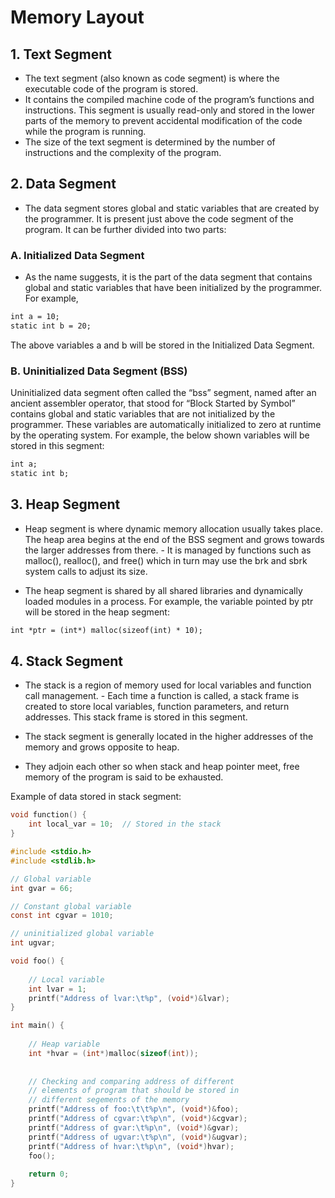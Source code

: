 # Memory Layout

## 1. Text Segment
- The text segment (also known as code segment) is where the executable code of the program is stored. 
- It contains the compiled machine code of the program’s functions and instructions. This segment is usually read-only and stored in the lower parts of the memory to prevent accidental modification of the code while the program is running.
- The size of the text segment is determined by the number of instructions and the complexity of the program.


## 2. Data Segment
- The data segment stores global and static variables that are created by the programmer. It is present just above the code segment of the program. It can be further divided into two parts:

### A. Initialized Data Segment
- As the name suggests, it is the part of the data segment that contains global and static variables that have been initialized by the programmer. For example,

```txt
int a = 10;
static int b = 20;
```

The above variables a and b will be stored in the Initialized Data Segment.

### B. Uninitialized Data Segment (BSS)
Uninitialized data segment often called the “bss” segment, named after an ancient assembler operator, that stood for “Block Started by Symbol” contains global and static variables that are not initialized by the programmer. These variables are automatically initialized to zero at runtime by the operating system. For example, the below shown variables will be stored in this segment:

```txt
int a;
static int b;
```

## 3. Heap Segment
- Heap segment is where dynamic memory allocation usually takes place. The heap area begins at the end of the BSS segment and grows towards the larger addresses from there. - It is managed by functions such as malloc(), realloc(), and free() which in turn may use the brk and sbrk system calls to adjust its size.

- The heap segment is shared by all shared libraries and dynamically loaded modules in a process. For example, the variable pointed by ptr will be stored in the heap segment:

```txt
int *ptr = (int*) malloc(sizeof(int) * 10); 
```

## 4. Stack Segment
- The stack is a region of memory used for local variables and function call management. - Each time a function is called, a stack frame is created to store local variables, function parameters, and return addresses. This stack frame is stored in this segment.

- The stack segment is generally located in the higher addresses of the memory and grows opposite to heap. 
- They adjoin each other so when stack and heap pointer meet, free memory of the program is said to be exhausted.

Example of data stored in stack segment:
```cpp
void function() {
    int local_var = 10;  // Stored in the stack
}
```


```c
#include <stdio.h>
#include <stdlib.h>

// Global variable
int gvar = 66;

// Constant global variable
const int cgvar = 1010;

// uninitialized global variable
int ugvar;

void foo() {
    
    // Local variable
    int lvar = 1;
    printf("Address of lvar:\t%p", (void*)&lvar);
}

int main() {
    
    // Heap variable
    int *hvar = (int*)malloc(sizeof(int));
    
    
    // Checking and comparing address of different
    // elements of program that should be stored in
    // different segements of the memory
    printf("Address of foo:\t\t%p\n", (void*)&foo);
    printf("Address of cgvar:\t%p\n", (void*)&cgvar);
    printf("Address of gvar:\t%p\n", (void*)&gvar);
    printf("Address of ugvar:\t%p\n", (void*)&ugvar);
    printf("Address of hvar:\t%p\n", (void*)hvar);
    foo();
    
    return 0;
}
```